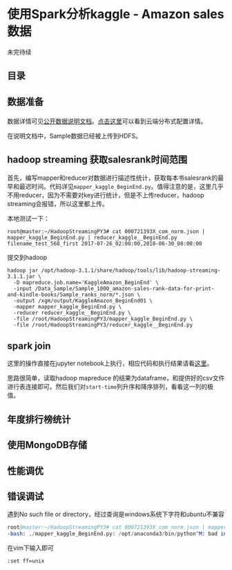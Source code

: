 # 使用Spark分析kaggle - Amazon sales数据

未完待续

## 目录 




## <p id=1>数据准备 

数据详情可见[公开数据说明文档](../Documentations/public_datas.md)。[点击这里](../Documentations/Hadoop_distribute.md)可以看到云端分布式配置详情。   

在说明文档中，Sample数据已经被上传到HDFS。



## hadoop streaming 获取salesrank时间范围

首先，编写mapper和reducer对数据进行描述性统计，获取每本书salesrank的最早和最迟时间。代码详见`mapper_kaggle_BeginEnd.py`。值得注意的是，这里几乎不用reducer，因为不需要对key进行统计，但是不上传reducer，hadoop streaming会报错，所以这里都上传。


本地测试一下：
```
root@master:~/HadoopStreamingPY3# cat 000721393X_com_norm.json | mapper_kaggle_BeginEnd.py | reducer_kaggle__BeginEnd.py
filename_test_568_first 2017-07-26_02:00:00,2018-06-30_08:00:00
```

提交到hadoop
```
hadoop jar /opt/hadoop-3.1.1/share/hadoop/tools/lib/hadoop-streaming-3.1.1.jar \
  -D mapreduce.job.name='KaggleAmazon_BeginEnd' \
  -input /Data_Sample/Sample_1000_amazon-sales-rank-data-for-print-and-kindle-books/Sample_ranks_norm/*.json \
  -output /xgm/output/KaggleAmazon_BeginEnd01 \
  -mapper mapper_kaggle_BeginEnd.py \
  -reducer reducer_kaggle__BeginEnd.py \
  -file /root/HadoopStreamingPY3/mapper_kaggle_BeginEnd.py \
  -file /root/HadoopStreamingPY3/reducer_kaggle__BeginEnd.py

```


## spark join 

这里的操作直接在jupyter notebook上执行，相应代码和执行结果请看[这里](./PySpark-Kagggle-AmazonBook.md)。

思路很简单，读取hadoop mapreduce 的结果为dataframe，和提供好的csv文件进行表连接即可。然后我们对`start-time`列升序和降序排列，看看这一列的极值。




## 年度排行榜统计



## 使用MongoDB存储



## 性能调优



## 错误调试

遇到No such file or directory，经过查询是windows系统下字符和ubuntu不兼容
```s
root@master:~/HadoopStreamingPY3# cat 000721393X_com_norm.json | mapper_kaggle_BeginEnd.py
-bash: ./mapper_kaggle_BeginEnd.py: /opt/anaconda3/bin/python^M: bad interpreter: No such file or directory
```

在vim下输入即可
```
:set ff=unix
```